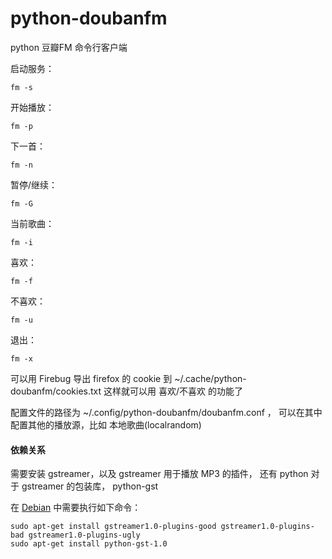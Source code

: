 python-doubanfm
===============

python 豆瓣FM 命令行客户端

启动服务：

    fm -s

开始播放：

	fm -p

下一首：

    fm -n

暂停/继续：

    fm -G

当前歌曲：

    fm -i

喜欢：

    fm -f

不喜欢：

    fm -u

退出：

    fm -x


可以用 Firebug 导出 firefox 的 cookie 到 ~/.cache/python-doubanfm/cookies.txt
这样就可以用 喜欢/不喜欢 的功能了

配置文件的路径为 ~/.config/python-doubanfm/doubanfm.conf ，
可以在其中配置其他的播放源，比如 本地歌曲(localrandom)

#### 依赖关系

需要安装 gstreamer，以及 gstreamer 用于播放 MP3 的插件，
还有 python 对于 gstreamer 的包装库， python-gst

在 [Debian](http://www.debian.org/) 中需要执行如下命令：

	sudo apt-get install gstreamer1.0-plugins-good gstreamer1.0-plugins-bad gstreamer1.0-plugins-ugly
	sudo apt-get install python-gst-1.0
